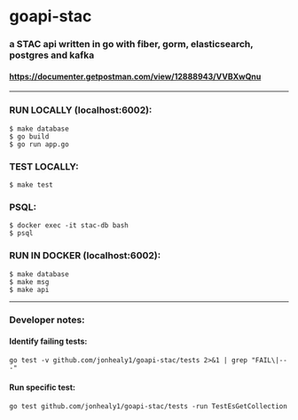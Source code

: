 # goapi-stac  
### a STAC api written in go with fiber, gorm, elasticsearch, postgres and kafka
#### https://documenter.getpostman.com/view/12888943/VVBXwQnu   
-------

### RUN LOCALLY (localhost:6002):   
```$ make database```  
```$ go build```  
```$ go run app.go```  
    
### TEST LOCALLY:       
```$ make test```
   
### PSQL:
```$ docker exec -it stac-db bash```   
```$ psql```

### RUN IN DOCKER (localhost:6002):  
```$ make database```   
```$ make msg```   
```$ make api```  

---- 
### Developer notes:    
#### Identify failing tests:
```go test -v github.com/jonhealy1/goapi-stac/tests 2>&1 | grep "FAIL\|---"```    
#### Run specific test:   
```go test github.com/jonhealy1/goapi-stac/tests -run TestEsGetCollection```

